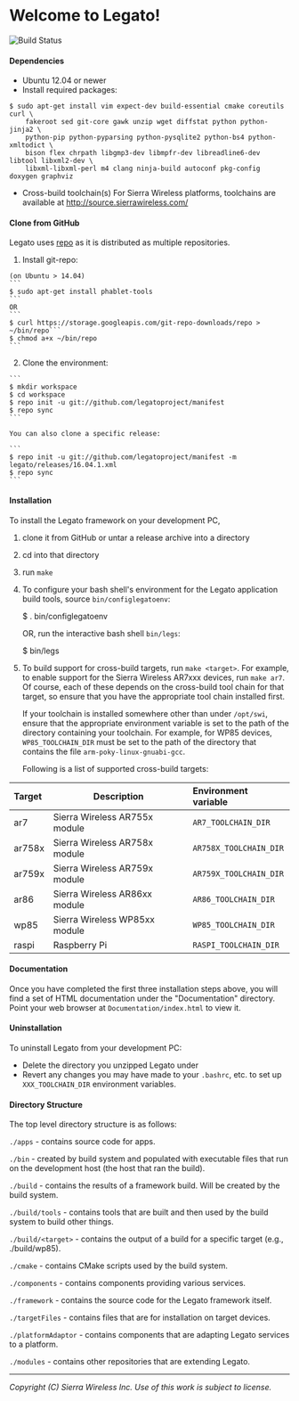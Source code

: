Welcome to Legato!
==================

![Build Status](https://travis-ci.org/legatoproject/legato-af.svg)

#### Dependencies

  - Ubuntu 12.04 or newer
  - Install required packages:

```
$ sudo apt-get install vim expect-dev build-essential cmake coreutils curl \
    fakeroot sed git-core gawk unzip wget diffstat python python-jinja2 \
    python-pip python-pyparsing python-pysqlite2 python-bs4 python-xmltodict \
    bison flex chrpath libgmp3-dev libmpfr-dev libreadline6-dev libtool libxml2-dev \
    libxml-libxml-perl m4 clang ninja-build autoconf pkg-config doxygen graphviz
```

  - Cross-build toolchain(s)
    For Sierra Wireless platforms, toolchains are available at http://source.sierrawireless.com/

#### Clone from GitHub

Legato uses [repo](https://code.google.com/p/git-repo/) as it is distributed as multiple
repositories.

  1. Install git-repo:

    (on Ubuntu > 14.04)
    ```
    $ sudo apt-get install phablet-tools
    ```
    OR
    ```
    $ curl https://storage.googleapis.com/git-repo-downloads/repo > ~/bin/repo```
    $ chmod a+x ~/bin/repo
    ```

  2. Clone the environment:

    ```
    $ mkdir workspace
    $ cd workspace
    $ repo init -u git://github.com/legatoproject/manifest
    $ repo sync
    ```

    You can also clone a specific release:

    ```
    $ repo init -u git://github.com/legatoproject/manifest -m legato/releases/16.04.1.xml
    $ repo sync
    ```

#### Installation

 To install the Legato framework on your development PC,

  1. clone it from GitHub or untar a release archive into a directory

  2. cd into that directory

  3. run ```make```

  4. To configure your bash shell's environment for the Legato application build tools,
     source ```bin/configlegatoenv```:

        $ . bin/configlegatoenv

     OR, run the interactive bash shell ```bin/legs```:

        $ bin/legs

  5. To build support for cross-build targets, run ```make <target>```.
     For example, to enable support for the Sierra Wireless AR7xxx devices, run ```make ar7```.
     Of course, each of these depends on the cross-build tool chain for that target,
     so ensure that you have the appropriate tool chain installed first.

     If your toolchain is installed somewhere other than under ```/opt/swi```,
     ensure that the appropriate environment variable is set to the path of
     the directory containing your toolchain.
     For example, for WP85 devices, ```WP85_TOOLCHAIN_DIR``` must be set to the path of the directory
     that contains the file ```arm-poky-linux-gnuabi-gcc```.

     Following is a list of supported cross-build targets:

Target   |  Description                    | Environment variable
:--------|---------------------------------|:-----------------------
  ar7    | Sierra Wireless AR755x module   | ```AR7_TOOLCHAIN_DIR```
  ar758x | Sierra Wireless AR758x module   | ```AR758X_TOOLCHAIN_DIR```
  ar759x | Sierra Wireless AR759x module   | ```AR759X_TOOLCHAIN_DIR```
  ar86   | Sierra Wireless AR86xx module   | ```AR86_TOOLCHAIN_DIR```
  wp85   | Sierra Wireless WP85xx module   | ```WP85_TOOLCHAIN_DIR```
  raspi  | Raspberry Pi                    | ```RASPI_TOOLCHAIN_DIR```

#### Documentation

 Once you have completed the first three installation steps above, you will find a set of
 HTML documentation under the "Documentation" directory.  Point your web browser at
 ```Documentation/index.html``` to view it.

#### Uninstallation

 To uninstall Legato from your development PC:

  - Delete the directory you unzipped Legato under
  - Revert any changes you may have made to your ```.bashrc```, etc. to set up ```XXX_TOOLCHAIN_DIR```
    environment variables.


#### Directory Structure

 The top level directory structure is as follows:

   ```./apps``` - contains source code for apps.

   ```./bin``` - created by build system and populated with executable files that run on the development
           host (the host that ran the build).

   ```./build``` - contains the results of a framework build.  Will be created by the build system.

   ```./build/tools``` - contains tools that are built and then used by the build system to build
                   other things.

   ```./build/<target>``` - contains the output of a build for a specific target (e.g., ./build/wp85).

   ```./cmake``` - contains CMake scripts used by the build system.

   ```./components``` - contains components providing various services.

   ```./framework``` - contains the source code for the Legato framework itself.

   ```./targetFiles``` - contains files that are for installation on target devices.

   ```./platformAdaptor``` - contains components that are adapting Legato services to a platform.

   ```./modules``` - contains other repositories that are extending Legato.

* * *
_Copyright (C) Sierra Wireless Inc. Use of this work is subject to license._
